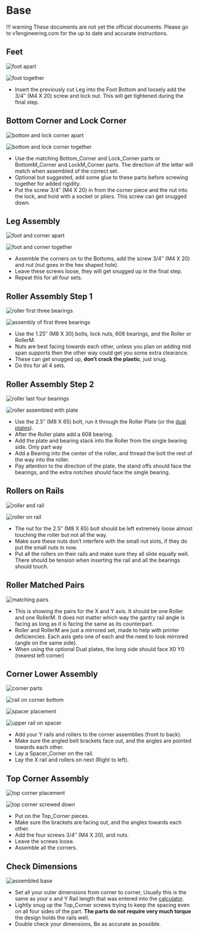 # Base

!!! warning
    These documents are not yet the official documents. Please go to v1engineering.com for the up to date and accurate
    instructions.

## Feet

![foot apart](https://www.v1engineering.com/wp-content/uploads/2016/08/IMG_20160823_115308-400x300.jpg)

![foot together](https://www.v1engineering.com/wp-content/uploads/2016/08/IMG_20160823_115352-150x200.jpg)

* Insert the previously cut Leg into the Foot Bottom and loosely add the 3/4″ (M4 X 20) screw and lock nut. This will get tightened during the final step.

## Bottom Corner and Lock Corner

![bottom and lock corner apart](https://www.v1engineering.com/wp-content/uploads/2016/08/IMG_20160823_115926-400x300.jpg)

![bottom and lock corner together](https://www.v1engineering.com/wp-content/uploads/2016/08/IMG_20160823_120220-200x150.jpg)

* Use the matching Bottom_Corner and Lock_Corner parts or BottomM_Corner and LockM_Corner parts. The direction of the letter will match when assembled of the correct set.
* Optional but suggested, add some glue to these parts before screwing together for added rigidity.
* Put the screw 3/4″ (M4 X 20) in from the corner piece and the nut into the lock, and hold with a socket or pliers. This screw can get snugged down.

## Leg Assembly

![foot and corner apart](https://www.v1engineering.com/wp-content/uploads/2016/08/IMG_20160823_120845-400x300.jpg)

![foot and corner together](https://www.v1engineering.com/wp-content/uploads/2016/08/IMG_20160823_120959-200x150.jpg)

* Assemble the corners on to the Bottoms, add the screw 3/4″ (M4 X 20) and nut (nut goes in the hex shaped hole).
* Leave these screws loose, they will get snugged up in the final step.
* Repeat this for all four sets.

## Roller Assembly Step 1

![roller first three bearings](https://www.v1engineering.com/wp-content/uploads/2016/08/IMG_20160823_121442.jpg)

![assembly of first three bearings](https://www.v1engineering.com/wp-content/uploads/2016/08/IMG_20160823_121655.jpg)

* Use the 1.25″ (M8 X 30) bolts, lock nuts, 608 bearings, and the Roller or RollerM.
* Nuts are best facing towards each other, unless you plan on adding mid span supports then the other way could get you some extra clearance.
* These can get snugged up, **don’t crack the plastic**, just snug.
* Do this for all 4 sets.

## Roller Assembly Step 2

![roller last four bearings](https://www.v1engineering.com/wp-content/uploads/2016/08/IMG_20160823_123602-400x300.jpg)

![roller assembled with plate](https://www.v1engineering.com/wp-content/uploads/2016/08/IMG_20160823_123933-200x150.jpg)

* Use the 2.5″ (M8 X 65) bolt, run it through the Roller Plate (or the [dual plates](https://www.thingiverse.com/thing:2847042)).
* After the Roller plate add a 608 bearing.
* Add the plate and bearing stack into the Roller from the single bearing side. Only part way
* Add a Bearing into the center of the roller, and thread the bolt the rest of the way into the roller.
* Pay attention to the direction of the plate, the stand offs should face the bearings, and the extra notches should face the single bearing.

## Rollers on Rails

![roller and rail](https://www.v1engineering.com/wp-content/uploads/2016/08/IMG_20160823_124453-400x300.jpg)

![roller on rail](https://www.v1engineering.com/wp-content/uploads/2016/08/IMG_20160823_124619.jpg)

* The nut for the 2.5″ (M8 X 65) bolt should be left extremely loose almost touching the roller but not all the way.
* Make sure these nuts don’t interfere with the small nut slots, if they do put the small nuts in now.
* Put all the rollers on their rails and make sure they all slide equally well. There should be tension when inserting the rail and all the bearings should touch.

## Roller Matched Pairs

![matching pairs](https://www.v1engineering.com/wp-content/uploads/2016/08/IMG_20160823_125042.jpg)

* This is showing the pairs for the X and Y axis. It should be one Roller and one RollerM. It does not matter which way the gantry rail angle is facing as long as it is facing the same as its counterpart.
* Roller and RollerM are just a mirrored set, made to help with printer deficiencies. Each axis gets one of each and the need to look mirrored (angle on the same side).
* When using the optional Dual plates, the long side should face X0 Y0 (nearest left corner)
    
## Corner Lower Assembly

![corner parts](https://www.v1engineering.com/wp-content/uploads/2016/08/IMG_20160823_125433-400x300.jpg)

![rail on corner bottom](https://www.v1engineering.com/wp-content/uploads/2016/08/IMG_20160823_125615-200x150.jpg)

![spacer placement](https://www.v1engineering.com/wp-content/uploads/2016/08/IMG_20160823_125701-200x150.jpg)

![upper rail on spacer](https://www.v1engineering.com/wp-content/uploads/2016/08/IMG_20160823_125736-200x150.jpg)

* Add your Y rails and rollers to the corner assemblies (front to back).
* Make sure the angled belt brackets face out, and the angles are pointed towards each other.
* Lay a Spacer_Corner on the rail.
* Lay the X rail and rollers on next (Right to left).

## Top Corner Assembly

![top corner placement](https://www.v1engineering.com/wp-content/uploads/2016/08/IMG_20160823_125916-400x300.jpg)

![top corner screwed down](https://www.v1engineering.com/wp-content/uploads/2016/08/IMG_20160823_130032.jpg)

* Put on the Top_Corner pieces.
* Make sure the brackets are facing out, and the angles towards each other.
* Add the four screws 3/4″ (M4 X 20), and nuts.
* Leave the screws loose.
* Assemble all the corners.

## Check Dimensions

![assembled base](https://www.v1engineering.com/wp-content/uploads/2016/08/IMG_20160823_131408-400x277.jpg)

* Set all your outer dimensions from corner to corner, Usually this is the same as your x and Y Rail length that was entered into the [calculator](https://www.v1engineering.com/assembly/conduit-rails-tubes-pipes/).
* Lightly snug up the Top_Corner screws trying to keep the spacing even on all four sides of the part. **The parts do not require very much torque** the design holds the rails well.
* Double check your dimensions, Be as accurate as possible.
